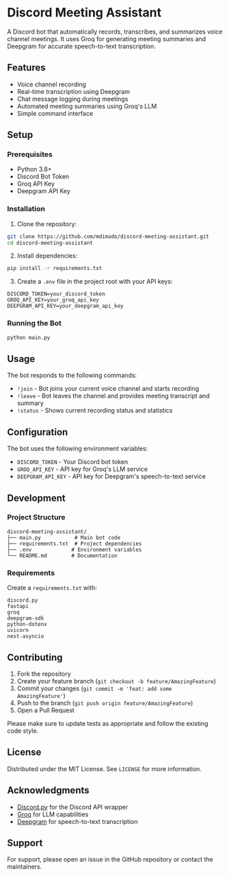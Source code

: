 # Discord Meeting Assistant

A Discord bot that automatically records, transcribes, and summarizes voice channel meetings. It uses Groq for generating meeting summaries and Deepgram for accurate speech-to-text transcription.

## Features

- Voice channel recording
- Real-time transcription using Deepgram
- Chat message logging during meetings
- Automated meeting summaries using Groq's LLM
- Simple command interface

## Setup

### Prerequisites

- Python 3.8+
- Discord Bot Token
- Groq API Key
- Deepgram API Key

### Installation

1. Clone the repository:
```bash
git clone https://github.com/mdimado/discord-meeting-assistant.git
cd discord-meeting-assistant
```

2. Install dependencies:
```bash
pip install -r requirements.txt
```

3. Create a `.env` file in the project root with your API keys:
```
DISCORD_TOKEN=your_discord_token
GROQ_API_KEY=your_groq_api_key
DEEPGRAM_API_KEY=your_deepgram_api_key
```

### Running the Bot

```bash
python main.py
```

## Usage

The bot responds to the following commands:

- `!join` - Bot joins your current voice channel and starts recording
- `!leave` - Bot leaves the channel and provides meeting transcript and summary
- `!status` - Shows current recording status and statistics

## Configuration

The bot uses the following environment variables:

- `DISCORD_TOKEN` - Your Discord bot token
- `GROQ_API_KEY` - API key for Groq's LLM service
- `DEEPGRAM_API_KEY` - API key for Deepgram's speech-to-text service

## Development

### Project Structure

```
discord-meeting-assistant/
├── main.py           # Main bot code
├── requirements.txt  # Project dependencies
├── .env             # Environment variables
└── README.md        # Documentation
```

### Requirements

Create a `requirements.txt` with:
```
discord.py
fastapi
groq
deepgram-sdk
python-dotenv
uvicorn
nest-asyncio
```

## Contributing

1. Fork the repository
2. Create your feature branch (`git checkout -b feature/AmazingFeature`)
3. Commit your changes (`git commit -m 'feat: add some AmazingFeature'`)
4. Push to the branch (`git push origin feature/AmazingFeature`)
5. Open a Pull Request

Please make sure to update tests as appropriate and follow the existing code style.

## License

Distributed under the MIT License. See `LICENSE` for more information.

## Acknowledgments

- [Discord.py](https://discordpy.readthedocs.io/) for the Discord API wrapper
- [Groq](https://groq.com/) for LLM capabilities
- [Deepgram](https://deepgram.com/) for speech-to-text transcription

## Support

For support, please open an issue in the GitHub repository or contact the maintainers.
